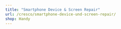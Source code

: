 ```yaml
---
title: "Smartphone Device & Screen Repair"
url: /cresco/smartphone-device-und-screen-repair/
shop: Handy
---
```

